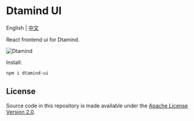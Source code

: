 <!-- markdownlint-disable MD030 -->

# Dtamind UI

English | [中文](./README-ZH.md)

React frontend ui for Dtamind.

![Dtamind](https://github.com/DtamindAI/Dtamind/blob/main/images/dtamind_agentflow.gif?raw=true)

Install:

```bash
npm i dtamind-ui
```

## License

Source code in this repository is made available under the [Apache License Version 2.0](https://github.com/DtamindAI/Dtamind/blob/master/LICENSE.md).
